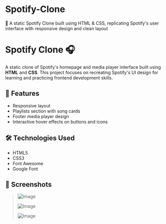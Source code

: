 # Spotify-Clone
🎵 A static Spotify Clone built using HTML &amp; CSS, replicating Spotify's user interface with responsive design and clean layout

# Spotify Clone 🎧

A static clone of Spotify's homepage and media player interface built using **HTML** and **CSS**. This project focuses on recreating Spotify's UI design for learning and practicing frontend development skills.

## 📌 Features
- Responsive layout
- Playlists section with song cards
- Footer media player design
- Interactive hover effects on buttons and icons

## 🛠️ Technologies Used
- HTML5
- CSS3
- Font Awesome
- Google Font

## 📸 Screenshots
> ![Image](https://github.com/user-attachments/assets/2123f4b1-16a5-4f3e-b4c2-1d33bfbe1c95)
> 
> ![Image](https://github.com/user-attachments/assets/f8d69c9d-809d-4411-9e4b-499e2b9065ef)
> 
> ![Image](https://github.com/user-attachments/assets/3dad752b-e005-46e8-b16c-ef0fd6c49e37)


